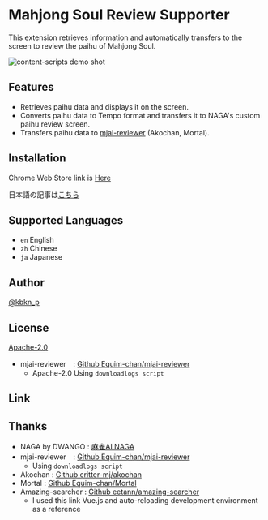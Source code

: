 # Mahjong Soul Review Supporter
This extension retrieves information and automatically transfers to the screen to review the paihu of Mahjong Soul.

![content-scripts demo shot]()


## Features
* Retrieves paihu data and displays it on the screen.
* Converts paihu data to Tempo format and transfers it to NAGA's custom paihu review screen.
* Transfers paihu data to [mjai-reviewer](https://mjai.ekyu.moe/) (Akochan, Mortal).


## Installation
Chrome Web Store link is [Here](https://chrome.google.com/webstore/)

日本語の記事は[こちら](https://zenn.dev/)


## Supported Languages
* `en` English
* `zh` Chinese
* `ja` Japanese 

## Author
[@kbkn_p](https://twitter.com/kbkn_p)  


## License
[Apache-2.0](https://github.com/Wabu-K/MahjongSoul-review-supporter/blob/develop/LICENSE)

* mjai-reviewer　: [Github Equim-chan/mjai-reviewer](https://github.com/Equim-chan/mjai-reviewer)
  * Apache-2.0 Using `downloadlogs script`


## Link


## Thanks
* NAGA by DWANGO : [麻雀AI NAGA](https://naga.dmv.nico/naga_report/top/)
* mjai-reviewer　: [Github Equim-chan/mjai-reviewer](https://github.com/Equim-chan/mjai-reviewer)
  * Using `downloadlogs script`
* Akochan : [Github critter-mj/akochan](https://github.com/critter-mj/akochan)
* Mortal : [Github Equim-chan/Mortal](https://github.com/Equim-chan/Mortal)
* Amazing-searcher : [Github eetann/amazing-searcher](https://github.com/eetann/amazing-searcher)
  * I used this link Vue.js and auto-reloading development environment as a reference
